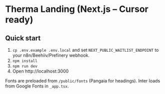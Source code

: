 # Therma Landing (Next.js – Cursor ready)

## Quick start
1. `cp .env.example .env.local` and set `NEXT_PUBLIC_WAITLIST_ENDPOINT` to your n8n/Beehiiv/Prefinery webhook.
2. `npm install`
3. `npm run dev`
4. Open http://localhost:3000

Fonts are preloaded from `/public/fonts` (Pangaia for headings). Inter loads from Google Fonts in `_app.tsx`.
